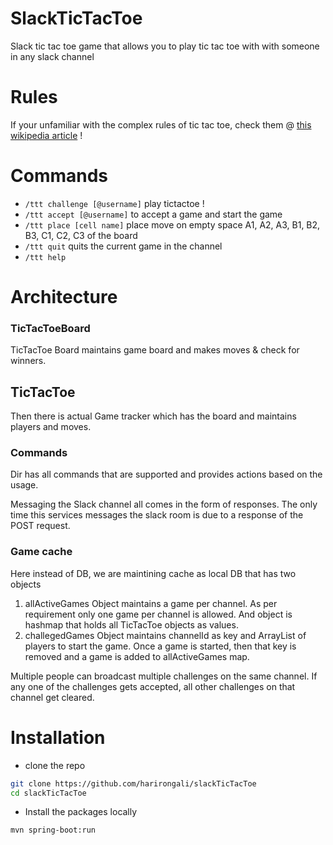 # SlackTicTacToe

Slack tic tac toe game that allows you to play tic tac toe with with
someone in any slack channel

# Rules

If your unfamiliar with the complex rules of tic tac toe, check them @ [this wikipedia
article](https://en.wikipedia.org/wiki/Tic-tac-toe) !

# Commands
- `/ttt challenge [@username]` play tictactoe !
- `/ttt accept [@username]` to accept a game and start the game
- `/ttt place [cell name]` place move on empty space A1, A2, A3, B1, B2, B3, C1, C2, C3 of the board
- `/ttt quit` quits the current game in the channel
- `/ttt help`


# Architecture

### TicTacToeBoard
TicTacToe Board maintains game board and makes moves & check for winners.

## TicTacToe
Then there is actual Game tracker which has the board and maintains players and moves.

### Commands
Dir has all commands that are supported and provides actions based on the usage.

Messaging the Slack channel all comes in the form of responses. The only time this services
messages the slack room is due to a response of the POST request.

### Game cache
Here instead of DB, we are maintining cache as local DB that has two objects 
1. allActiveGames Object maintains a game per channel. As per requirement only one game per channel is allowed. 
And object is hashmap that holds all TicTacToe objects as values.
2. challegedGames Object maintains channelId as key and ArrayList of players to start the game. Once a game is started,
then that key is removed and a game is added to allActiveGames map.

Multiple people can broadcast multiple challenges on the same channel. If any one of the challenges
gets accepted, all other challenges on that channel get cleared.

# Installation

- clone the repo
```sh
git clone https://github.com/harirongali/slackTicTacToe
cd slackTicTacToe
```
- Install the packages locally
```sh
mvn spring-boot:run
```
